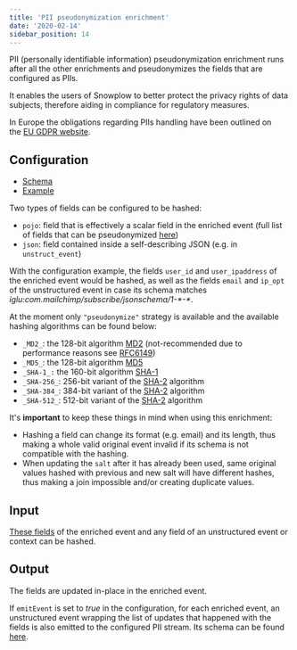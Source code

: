 ```yaml
---
title: 'PII pseudonymization enrichment'
date: '2020-02-14'
sidebar_position: 14
---
```


PII (personally identifiable information) pseudonymization enrichment runs after all the other enrichments and pseudonymizes the fields that are configured as PIIs.

It enables the users of Snowplow to better protect the privacy rights of data subjects, therefore aiding in compliance for regulatory measures.

In Europe the obligations regarding PIIs handling have been outlined on the [EU GDPR website](https://www.eugdpr.org/).

## Configuration

- [Schema](https://github.com/snowplow/iglu-central/blob/master/schemas/com.snowplowanalytics.snowplow.enrichments/pii_enrichment_config/jsonschema/2-0-0)
- [Example](https://github.com/snowplow/enrich/blob/master/config/enrichments/pii_enrichment_config.json)

Two types of fields can be configured to be hashed:

- `pojo`: field that is effectively a scalar field in the enriched event (full list of fields that can be pseudonymized [here](https://github.com/snowplow/iglu-central/blob/master/schemas/com.snowplowanalytics.snowplow.enrichments/pii_enrichment_config/jsonschema/2-0-0#L43-L60))
- `json`: field contained inside a self-describing JSON (e.g. in `unstruct_event`)

With the configuration example, the fields `user_id` and `user_ipaddress` of the enriched event would be hashed, as well as the fields `email` and `ip_opt` of the unstructured event in case its schema matches _iglu:com.mailchimp/subscribe/jsonschema/1-\*-\*_.

At the moment only `"pseudonymize"` strategy is available and the available hashing algorithms can be found below:

- `_MD2_`: the 128-bit algorithm [MD2](<https://en.wikipedia.org/wiki/MD2_(cryptography)#MD2_hashes>) (not-recommended due to performance reasons see [RFC6149](https://tools.ietf.org/html/rfc6149))
- `_MD5_`: the 128-bit algorithm [MD5](https://en.wikipedia.org/wiki/MD5#MD5_hashes)
- `_SHA-1_:` the 160-bit algorithm [SHA-1](https://en.wikipedia.org/wiki/SHA-1#Example_hashes)
- `_SHA-256_`: 256-bit variant of the [SHA-2](https://en.wikipedia.org/wiki/SHA-2#Comparison_of_SHA_functions) algorithm
- `_SHA-384_`: 384-bit variant of the [SHA-2](https://en.wikipedia.org/wiki/SHA-2#Comparison_of_SHA_functions) algorithm
- `_SHA-512_`: 512-bit variant of the [SHA-2](https://en.wikipedia.org/wiki/SHA-2#Comparison_of_SHA_functions) algorithm

It's **important** to keep these things in mind when using this enrichment:

- Hashing a field can change its format (e.g. email) and its length, thus making a whole valid original event invalid if its schema is not compatible with the hashing.
- When updating the `salt` after it has already been used, same original values hashed with previous and new salt will have different hashes, thus making a join impossible and/or creating duplicate values.

## Input

[These fields](https://github.com/snowplow/iglu-central/blob/master/schemas/com.snowplowanalytics.snowplow.enrichments/pii_enrichment_config/jsonschema/2-0-0#L43-L60) of the enriched event and any field of an unstructured event or context can be hashed.

## Output

The fields are updated in-place in the enriched event.

If `emitEvent` is set to _true_ in the configuration, for each enriched event, an unstructured event wrapping the list of updates that happened with the fields is also emitted to the configured PII stream. Its schema can be found [here](https://github.com/snowplow/iglu-central/blob/master/schemas/com.snowplowanalytics.snowplow/pii_transformation/jsonschema/1-0-0).
